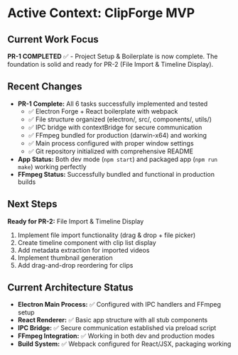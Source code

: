 # Active Context: ClipForge MVP

## Current Work Focus

**PR-1 COMPLETED** ✅ - Project Setup & Boilerplate is now complete. The foundation is solid and ready for PR-2 (File Import & Timeline Display).

## Recent Changes

*   **PR-1 Complete:** All 6 tasks successfully implemented and tested
    *   ✅ Electron Forge + React boilerplate with webpack
    *   ✅ File structure organized (electron/, src/, components/, utils/)
    *   ✅ IPC bridge with contextBridge for secure communication
    *   ✅ FFmpeg bundled for production (darwin-x64) and working
    *   ✅ Main process configured with proper window settings
    *   ✅ Git repository initialized with comprehensive README
*   **App Status:** Both dev mode (`npm start`) and packaged app (`npm run make`) working perfectly
*   **FFmpeg Status:** Successfully bundled and functional in production builds

## Next Steps

**Ready for PR-2:** File Import & Timeline Display
1.  Implement file import functionality (drag & drop + file picker)
2.  Create timeline component with clip list display
3.  Add metadata extraction for imported videos
4.  Implement thumbnail generation
5.  Add drag-and-drop reordering for clips

## Current Architecture Status

*   **Electron Main Process:** ✅ Configured with IPC handlers and FFmpeg setup
*   **React Renderer:** ✅ Basic app structure with all stub components
*   **IPC Bridge:** ✅ Secure communication established via preload script
*   **FFmpeg Integration:** ✅ Working in both dev and production modes
*   **Build System:** ✅ Webpack configured for React/JSX, packaging working
